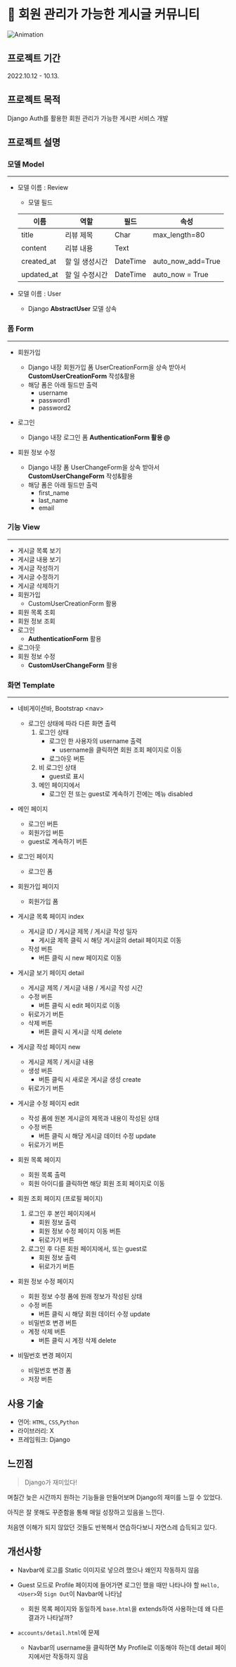 # 🚀 회원 관리가 가능한 게시글 커뮤니티

![Animation](README.assets/Animation.gif)

## 프로젝트 기간

2022.10.12 - 10.13.

## 프로젝트 목적

Django Auth를 활용한 회원 관리가 가능한 게시판 서비스 개발

## 프로젝트 설명

### 모델 Model

---

- 모델 이름 : Review

  - 모델 필드

  | 이름       | 역할           | 필드     | 속성              |
  | ---------- | -------------- | -------- | ----------------- |
  | title      | 리뷰 제목      | Char     | max_length=80     |
  | content    | 리뷰 내용      | Text     |                   |
  | created_at | 할 일 생성시간 | DateTime | auto_now_add=True |
  | updated_at | 할 일 수정시간 | DateTime | auto_now = True   |

- 모델 이름 : User
  - Django **AbstractUser** 모델 상속

### **폼 Form**

---

- 회원가입

  - Django 내장 회원가입 폼 UserCreationForm을 상속 받아서 **CustomUserCreationForm** 작성&활용
  - 해당 폼은 아래 필드만 출력
    - username
    - password1
    - password2

- 로그인

  - Django 내장 로그인 폼 **AuthenticationForm 활용 @**

- 회원 정보 수정
  - Django 내장 폼 UserChangeForm을 상속 받아서 **CustomUserChangeForm** 작성&활용
  - 해당 폼은 아래 필드만 출력
    - first_name
    - last_name
    - email

### 기능 View

---

- 게시글 목록 보기
- 게시글 내용 보기
- 게시글 작성하기
- 게시글 수정하기
- 게시글 삭제하기
- 회원가입
  - CustomUserCreationForm 활용
- 회원 목록 조회
- 회원 정보 조회
- 로그인
  - **AuthenticationForm** 활용
- 로그아웃
- 회원 정보 수정
  - **CustomUserChangeForm** 활용

### 화면 Template

---

- 네비게이션바, Bootstrap \<nav>

  - 로그인 상태에 따라 다른 화면 출력
    1. 로그인 상태
       - 로그인 한 사용자의 username 출력
         - username을 클릭하면 회원 조회 페이지로 이동
       - 로그아웃 버튼
    2. 비 로그인 상태
       - guest로 표시
    3. 메인 페이지에서
       - 로그인 전 또는 guest로 계속하기 전에는 메뉴 disabled

- 메인 페이지

  - 로그인 버튼
  - 회원가입 버튼
  - guest로 계속하기 버튼

- 로그인 페이지

  - 로그인 폼

- 회원가입 페이지

  - 회원가입 폼

- 게시글 목록 페이지 index

  - 게시글 ID / 게시글 제목 / 게시글 작성 일자
    - 게시글 제목 클릭 시 해당 게시글의 detail 페이지로 이동
  - 작성 버튼
    - 버튼 클릭 시 new 페이지로 이동

- 게시글 보기 페이지 detail

  - 게시글 제목 / 게시글 내용 / 게시글 작성 시간
  - 수정 버튼
    - 버튼 클릭 시 edit 페이지로 이동
  - 뒤로가기 버튼
  - 삭제 버튼
    - 버튼 클릭 시 게시글 삭제 delete

- 게시글 작성 페이지 new

  - 게시글 제목 / 게시글 내용
  - 생성 버튼
    - 버튼 클릭 시 새로운 게시글 생성 create
  - 뒤로가기 버튼

- 게시글 수정 페이지 edit

  - 작성 폼에 원본 게시글의 제목과 내용이 작성된 상태
  - 수정 버튼
    - 버튼 클릭 시 해당 게시글 데이터 수정 update
  - 뒤로가기 버튼

- 회원 목록 페이지

  - 회원 목록 출력
  - 회원 아이디를 클릭하면 해당 회원 조회 페이지로 이동

- 회원 조회 페이지 (프로필 페이지)

  1. 로그인 후 본인 페이지에서
     - 회원 정보 출력
     - 회원 정보 수정 페이지 이동 버튼
     - 뒤로가기 버튼
  2. 로그인 후 다른 회원 페이지에서, 또는 guest로
     - 회원 정보 출력
     - 뒤로가기 버튼

- 회원 정보 수정 페이지

  - 회원 정보 수정 폼에 원래 정보가 작성된 상태
  - 수정 버튼
    - 버튼 클릭 시 해당 회원 데이터 수정 update
  - 비밀번호 변경 버튼
  - 계정 삭제 버튼
    - 버튼 클릭 시 계정 삭제 delete

- 비밀번호 변경 페이지

  - 비밀번호 변경 폼
  - 저장 버튼

## 사용 기술

- 언어: `HTML`, `CSS`,`Python`
- 라이브러리: X
- 프레임워크: Django

## 느낀점

> Django가 재미있다!

며칠간 늦은 시간까지 원하는 기능들을 만들어보며 Django의 재미를 느낄 수 있었다.

아직은 잘 못해도 꾸준함을 통해 매일 성장하고 있음을 느낀다.

처음엔 이해가 되지 않았던 것들도 반복해서 연습하다보니 자연스레 습득되고 있다.

## 개선사항

- Navbar에 로고를 Static 이미지로 넣으려 했으나 왜인지 작동하지 않음

- Guest 모드로 Profile 페이지에 들어가면 로그인 했을 때만 나타나야 할 `Hello, <User>`와 `Sign Out`이 Navbar에 나타남
  - 회원 목록 페이지와 동일하게 `base.html`을 extends하여 사용하는데 왜 다른 결과가 나타날까?
- `accounts/detail.html`에 문제
  - Navbar의 username을 클릭하면 My Profile로 이동해야 하는데 detail 페이지에서만 작동하지 않음
